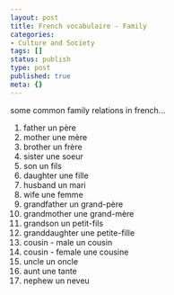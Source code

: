 ```yaml
---
layout: post
title: French vocabulaire - Family
categories:
- Culture and Society
tags: []
status: publish
type: post
published: true
meta: {}
---
```

some common family relations in french...

1. father un père
2. mother une mère
3. brother un frère
4. sister une soeur
5. son un fils
6. daughter une fille
7. husband un mari
8. wife une femme
9. grandfather un grand-père
10. grandmother une grand-mère
11. grandson un petit-fils
12. granddaughter une petite-fille
13. cousin - male un cousin
14. cousin - female une cousine
15. uncle un oncle
16. aunt une tante
17. nephew un neveu
